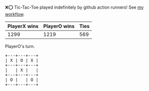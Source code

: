 :x::o: Tic-Tac-Toe played indefinitely by github action runners! See [my workflow](.github/workflows/play.yaml).

|PlayerX wins|PlayerO wins|Ties|
|-|-|-|
|1299|1219|569|

PlayerO's turn.

<pre>
+---+---+---+
| X | O | X |
+---+---+---+
|   | X |   |
+---+---+---+
| O |   | O |
+---+---+---+
</pre>